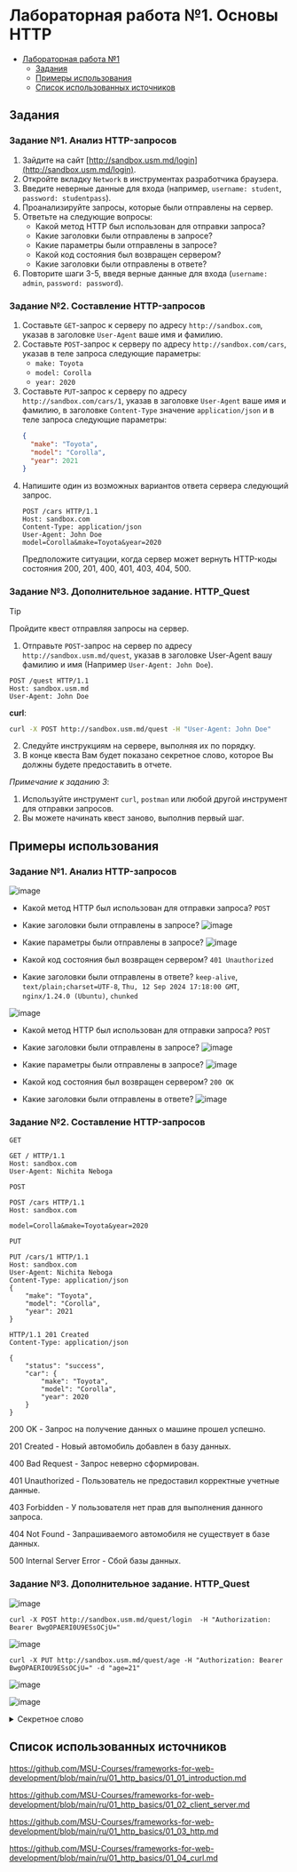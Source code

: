# Лабораторная работа №1. Основы HTTP

- [Лабораторная работа №1](#лабораторная-работа-1-основы-http)
    - [Задания](#задания)
    - [Примеры использования](#примеры-использования)
    - [Список использованных источников](#список-использованных-источников)

## Задания

### Задание №1. Анализ HTTP-запросов

1. Зайдите на сайт [http://sandbox.usm.md/login](http://sandbox.usm.md/login).
2. Откройте вкладку `Network` в инструментах разработчика браузера.
3. Введите неверные данные для входа (например, `username: student`, `password: studentpass`).
4. Проанализируйте запросы, которые были отправлены на сервер.
5. Ответьте на следующие вопросы:
   - Какой метод HTTP был использован для отправки запроса?
   - Какие заголовки были отправлены в запросе?
   - Какие параметры были отправлены в запросе?
   - Какой код состояния был возвращен сервером?
   - Какие заголовки были отправлены в ответе?
6. Повторите шаги 3-5, введя верные данные для входа (`username: admin`, `password: password`).

### Задание №2. Составление HTTP-запросов

1. Составьте `GET`-запрос к серверу по адресу `http://sandbox.com`, указав в заголовке `User-Agent` ваше имя и фамилию.
2. Составьте `POST`-запрос к серверу по адресу `http://sandbox.com/cars`, указав в теле запроса следующие параметры:
   - `make: Toyota`
   - `model: Corolla`
   - `year: 2020`
3. Составьте `PUT`-запрос к серверу по адресу `http://sandbox.com/cars/1`, указав в заголовке `User-Agent` ваше имя и фамилию, в заголовке `Content-Type` значение `application/json` и в теле запроса следующие параметры:
   ```json
   {
     "make": "Toyota",
     "model": "Corolla",
     "year": 2021
   }
   ```
4. Напишите один из возможных вариантов ответа сервера следующий запрос.
   ```http
   POST /cars HTTP/1.1
   Host: sandbox.com
   Content-Type: application/json
   User-Agent: John Doe
   model=Corolla&make=Toyota&year=2020
   ```
   Предположите ситуации, когда сервер может вернуть HTTP-коды состояния 200, 201, 400, 401, 403, 404, 500.

### Задание №3. Дополнительное задание. HTTP_Quest

> [!TIP]
> Пройдите квест отправляя запросы на сервер.

1. Отправьте `POST`-запрос на сервер по адресу `http://sandbox.usm.md/quest`, указав в заголовке User-Agent вашу фамилию и имя (Например `User-Agent: John Doe`).

```http
POST /quest HTTP/1.1
Host: sandbox.usm.md
User-Agent: John Doe
```

**curl**:

```bash
curl -X POST http://sandbox.usm.md/quest -H "User-Agent: John Doe"
```

2. Следуйте инструкциям на сервере, выполняя их по порядку.
3. В конце квеста Вам будет показано секретное слово, которое Вы должны будете предоставить в отчете.

_Примечание к заданию 3_:

1. Используйте инструмент `curl`, `postman` или любой другой инструмент для отправки запросов.
2. Вы можете начинать квест заново, выполнив первый шаг.

## Примеры использования

### Задание №1. Анализ HTTP-запросов

![image](https://github.com/user-attachments/assets/01b3bfb2-4478-4b32-ace5-6c33715d9374)

   - Какой метод HTTP был использован для отправки запроса?  `POST`
   - Какие заголовки были отправлены в запросе? 
![image](https://github.com/user-attachments/assets/98865017-b942-4e27-9116-5ce2b71b0b98)

   - Какие параметры были отправлены в запросе?
![image](https://github.com/user-attachments/assets/f466d300-0f29-44a5-a265-43a301f15785)

   - Какой код состояния был возвращен сервером? `401 Unauthorized`
   - Какие заголовки были отправлены в ответе? `keep-alive`, `text/plain;charset=UTF-8`, `Thu, 12 Sep 2024 17:18:00 GMT`,
`nginx/1.24.0 (Ubuntu)`, `chunked`

![image](https://github.com/user-attachments/assets/c0ee8c0c-fd12-4224-801c-8e6d8e54748e)

   - Какой метод HTTP был использован для отправки запроса? `POST`
   - Какие заголовки были отправлены в запросе? 
![image](https://github.com/user-attachments/assets/a4d515c6-c533-46df-8043-4b6935dfc1ae)

   - Какие параметры были отправлены в запросе?
![image](https://github.com/user-attachments/assets/a8352142-9948-4d84-8541-b8e43db4efcd)

   - Какой код состояния был возвращен сервером? `200 OK`
   - Какие заголовки были отправлены в ответе?
![image](https://github.com/user-attachments/assets/d8ee900a-bae8-43db-a015-09aebb60b951)

### Задание №2. Составление HTTP-запросов

`GET`
```http
GET / HTTP/1.1
Host: sandbox.com
User-Agent: Nichita Neboga
```
`POST`
```http
POST /cars HTTP/1.1
Host: sandbox.com

model=Corolla&make=Toyota&year=2020
```
`PUT`
```http
PUT /cars/1 HTTP/1.1
Host: sandbox.com
User-Agent: Nichita Neboga
Content-Type: application/json
{
    "make": "Toyota",
    "model": "Corolla",
    "year": 2021
}
```

```http
HTTP/1.1 201 Created
Content-Type: application/json

{
    "status": "success",
    "car": {
        "make": "Toyota",
        "model": "Corolla",
        "year": 2020
    }
}

```
200 OK - Запрос на получение данных о машине прошел успешно.

201 Created - Новый автомобиль добавлен в базу данных.

400 Bad Request - Запрос неверно сформирован.

401 Unauthorized - Пользователь не предоставил корректные учетные данные.

403 Forbidden - У пользователя нет прав для выполнения данного запроса.

404 Not Found - Запрашиваемого автомобиля не существует в базе данных.

500 Internal Server Error - Сбой базы данных.

### Задание №3. Дополнительное задание. HTTP_Quest

![image](https://github.com/user-attachments/assets/6d60bb74-521a-4b10-8389-1e78b99ff44d)


```http
curl -X POST http://sandbox.usm.md/quest/login  -H "Authorization: Bearer BwgOPAERI0U9ESsOCjU="
```

![image](https://github.com/user-attachments/assets/68fd7763-0610-49df-a8a2-804e0b490a97)

```http
curl -X PUT http://sandbox.usm.md/quest/age -H "Authorization: Bearer BwgOPAERI0U9ESsOCjU=" -d "age=21"
```

![image](https://github.com/user-attachments/assets/a2168116-e134-4805-a8ee-eef6dc8b4eca)

![image](https://github.com/user-attachments/assets/061edf0f-2fce-46ab-a76d-89e2b3acb4e8)

<details>
<summary>Секретное слово</summary>
JyUMHgw9AkUCBBYbAkBEfl4=
</details>

## Список использованных источников

https://github.com/MSU-Courses/frameworks-for-web-development/blob/main/ru/01_http_basics/01_01_introduction.md

https://github.com/MSU-Courses/frameworks-for-web-development/blob/main/ru/01_http_basics/01_02_client_server.md

https://github.com/MSU-Courses/frameworks-for-web-development/blob/main/ru/01_http_basics/01_03_http.md

https://github.com/MSU-Courses/frameworks-for-web-development/blob/main/ru/01_http_basics/01_04_curl.md
